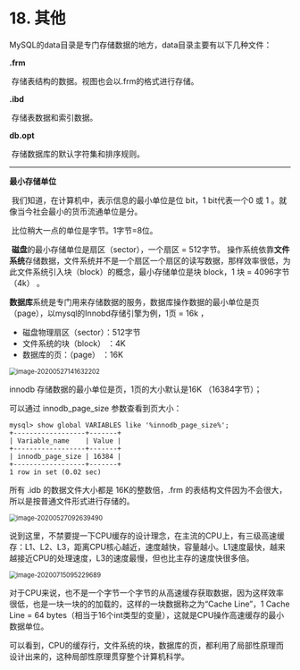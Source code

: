 # 18. 其他

MySQL的data目录是专门存储数据的地方，data目录主要有以下几种文件：

**.frm**

​	存储表结构的数据。视图也会以.frm的格式进行存储。

**.ibd**

​	存储表数据和索引数据。

**db.opt**

​	存储数据库的默认字符集和排序规则。

----



**最小存储单位**

​	我们知道，在计算机中，表示信息的最小单位是位 bit，1 bit代表一个0 或 1 。就像当今社会最小的货币流通单位是分。

​	比位稍大一点的单位是字节。1字节=8位。

​	**磁盘**的最小存储单位是扇区（sector），一个扇区 = 512字节。
​	操作系统依靠**文件系统**存储数据，文件系统并不是一个扇区一个扇区的读写数据，那样效率很低，为此文件系统引入块（block）的概念，最小存储单位是块 block，1 块 = 4096字节（4k） 。

​	**数据库**系统是专门用来存储数据的服务，数据库操作数据的最小单位是页（page），以mysql的Innobd存储引擎为例，1页 = 16k ，

- 磁盘物理扇区（sector）：512字节
- 文件系统的块（block） ：4K
- 数据库的页：（page） ：16K

<img src="https://gitee.com/Jackpotsss/pic_go/raw/master/img/image-20200527141632202.png" alt="image-20200527141632202" style="zoom:80%;" />

innodb 存储数据的最小单位是页，1页的大小默认是16K （16384字节）；

可以通过 innodb_page_size 参数查看到页大小：

```shell
mysql> show global VARIABLES like '%innodb_page_size%';
+------------------+-------+
| Variable_name    | Value |
+------------------+-------+
| innodb_page_size | 16384 |
+------------------+-------+
1 row in set (0.02 sec)
```

所有 .idb 的数据文件大小都是 16K的整数倍，.frm 的表结构文件因为不会很大，所以是按普通文件形式进行存储的。

<img src="https://gitee.com/Jackpotsss/pic_go/raw/master/img/image-20200527092639490.png" alt="image-20200527092639490" style="zoom:80%;" />



​	说到这里，不禁要提一下CPU缓存的设计理念，在主流的CPU上，有三级高速缓存：L1、L2、L3，距离CPU核心越近，速度越快，容量越小。L1速度最快，越来越接近CPU的处理速度，L3的速度最慢，但也比主存的速度快很多倍。



<img src="https://gitee.com/Jackpotsss/pic_go/raw/master/img/image-20200715095229689.png" alt="image-20200715095229689" style="zoom:80%;" />

​	对于CPU来说，也不是一个字节一个字节的从高速缓存获取数据，因为这样效率很低，也是一块一块的的加载的，这样的一块数据称之为“Cache Line”，1 Cache Line = 64 bytes（相当于16个int类型的变量），这就是CPU操作高速缓存的最小数据单位。

​	可以看到，CPU的缓存行，文件系统的块，数据库的页，都利用了局部性原理而设计出来的，这种局部性原理贯穿整个计算机科学。



